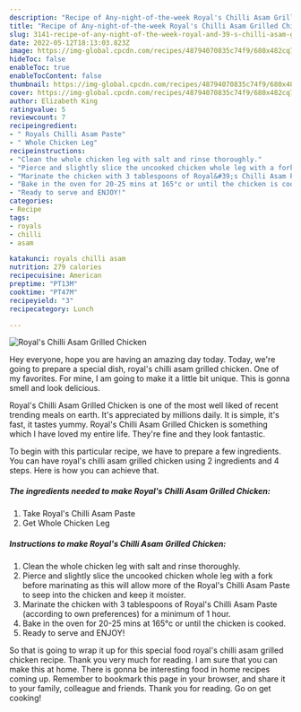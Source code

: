 ```yaml
---
description: "Recipe of Any-night-of-the-week Royal's Chilli Asam Grilled Chicken"
title: "Recipe of Any-night-of-the-week Royal's Chilli Asam Grilled Chicken"
slug: 3141-recipe-of-any-night-of-the-week-royal-and-39-s-chilli-asam-grilled-chicken
date: 2022-05-12T18:13:03.823Z
image: https://img-global.cpcdn.com/recipes/48794070835c74f9/680x482cq70/royals-chilli-asam-grilled-chicken-recipe-main-photo.jpg
hideToc: false
enableToc: true
enableTocContent: false
thumbnail: https://img-global.cpcdn.com/recipes/48794070835c74f9/680x482cq70/royals-chilli-asam-grilled-chicken-recipe-main-photo.jpg
cover: https://img-global.cpcdn.com/recipes/48794070835c74f9/680x482cq70/royals-chilli-asam-grilled-chicken-recipe-main-photo.jpg
author: Elizabeth King
ratingvalue: 5
reviewcount: 7
recipeingredient:
- " Royals Chilli Asam Paste"
- " Whole Chicken Leg"
recipeinstructions:
- "Clean the whole chicken leg with salt and rinse thoroughly."
- "Pierce and slightly slice the uncooked chicken whole leg with a fork before marinating as this will allow more of the Royal&#39;s Chilli Asam Paste to seep into the chicken and keep it moister."
- "Marinate the chicken with 3 tablespoons of Royal&#39;s Chilli Asam Paste (according to own preferences) for a minimum of 1 hour."
- "Bake in the oven for 20-25 mins at 165°c or until the chicken is cooked."
- "Ready to serve and ENJOY!"
categories:
- Recipe
tags:
- royals
- chilli
- asam

katakunci: royals chilli asam 
nutrition: 279 calories
recipecuisine: American
preptime: "PT13M"
cooktime: "PT47M"
recipeyield: "3"
recipecategory: Lunch

---
```



![Royal&#39;s Chilli Asam Grilled Chicken](https://img-global.cpcdn.com/recipes/48794070835c74f9/680x482cq70/royals-chilli-asam-grilled-chicken-recipe-main-photo.jpg)

Hey everyone, hope you are having an amazing day today. Today, we're going to prepare a special dish, royal&#39;s chilli asam grilled chicken. One of my favorites. For mine, I am going to make it a little bit unique. This is gonna smell and look delicious.



Royal&#39;s Chilli Asam Grilled Chicken is one of the most well liked of recent trending meals on earth. It's appreciated by millions daily. It is simple, it's fast, it tastes yummy. Royal&#39;s Chilli Asam Grilled Chicken is something which I have loved my entire life. They're fine and they look fantastic.


To begin with this particular recipe, we have to prepare a few ingredients. You can have royal&#39;s chilli asam grilled chicken using 2 ingredients and 4 steps. Here is how you can achieve that.

<!--inarticleads1-->

##### The ingredients needed to make Royal&#39;s Chilli Asam Grilled Chicken:

1. Take  Royal&#39;s Chilli Asam Paste
1. Get  Whole Chicken Leg




<!--inarticleads2-->

##### Instructions to make Royal&#39;s Chilli Asam Grilled Chicken:

1. Clean the whole chicken leg with salt and rinse thoroughly.
1. Pierce and slightly slice the uncooked chicken whole leg with a fork before marinating as this will allow more of the Royal&#39;s Chilli Asam Paste to seep into the chicken and keep it moister.
1. Marinate the chicken with 3 tablespoons of Royal&#39;s Chilli Asam Paste (according to own preferences) for a minimum of 1 hour.
1. Bake in the oven for 20-25 mins at 165°c or until the chicken is cooked.
1. Ready to serve and ENJOY!



So that is going to wrap it up for this special food royal&#39;s chilli asam grilled chicken recipe. Thank you very much for reading. I am sure that you can make this at home. There is gonna be interesting food in home recipes coming up. Remember to bookmark this page in your browser, and share it to your family, colleague and friends. Thank you for reading. Go on get cooking!
